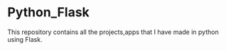 # Python_Flask
This repository contains all the projects,apps that I have made in python using Flask.
